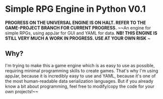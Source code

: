 # Simple RPG Engine in Python V0.1
**PROGRESS ON THE UNIVERSAL ENGINE IS ON HALT. REFER TO THE GAME-PROJECT BRANCH FOR CURRENT PROGRESS.**
~~An engine for simple RPGs, using appJar for GUI and YAML for data.
**NB! THIS ENGINE IS STILL VERY MUCH A WORK IN PROGRESS. USE AT YOUR OWN RISK**
~
## Why?
I'm trying to make this a game engine which is as easy to use as possible, requiring minimal programming skills to create games.
That's why I'm using appJar, because it is incredibly easy to use and
YAML, because it's one of the most human-readable data serialization languages. 
But if you already know a bit about programming, feel free to modify/copy the code for your own projects!~~
